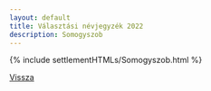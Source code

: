 ```yaml
---
layout: default
title: Választási névjegyzék 2022
description: Somogyszob
---
```


{% include settlementHTMLs/Somogyszob.html %}

[Vissza](../)